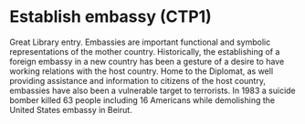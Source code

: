 # Establish embassy (CTP1)

Great Library entry.
Embassies are important functional and symbolic representations of the mother country. Historically, the establishing of a foreign embassy in a new country has been a gesture of a desire to have working relations with the host country. Home to the Diplomat, as well providing assistance and information to citizens of the host country, embassies have also been a vulnerable target to terrorists. In 1983 a suicide bomber killed 63 people including 16 Americans while demolishing the United States embassy in Beirut.